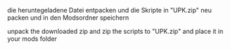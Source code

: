 die heruntegeladene Datei entpacken und die Skripte in "UPK.zip" neu packen und in den Modsordner speichern

unpack the downloaded zip and zip the scripts to "UPK.zip" and place it in your mods folder
